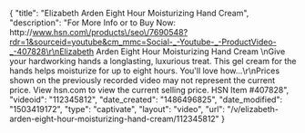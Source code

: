 {
    "title": "Elizabeth Arden Eight Hour Moisturizing Hand Cream",
    "description": "For More Info or to Buy Now: http:\/\/www.hsn.com\/products\/seo\/7690548?rdr=1&sourceid=youtube&cm_mmc=Social-_-Youtube-_-ProductVideo-_-407828\r\nElizabeth Arden Eight Hour Moisturizing Hand Cream \nGive your hardworking hands a longlasting, luxurious treat. This gel cream for the hands helps moisturize for up to eight hours. You'll love how...\r\nPrices shown on the previously recorded video may not represent the current price.  View hsn.com to view the current selling price. HSN Item #407828",
    "videoid": "112345812",
    "date_created": "1486496825",
    "date_modified": "1503419172",
    "type": "captivate",
    "layout": "video",
    "url": "\/v\/elizabeth-arden-eight-hour-moisturizing-hand-cream\/112345812"
}
